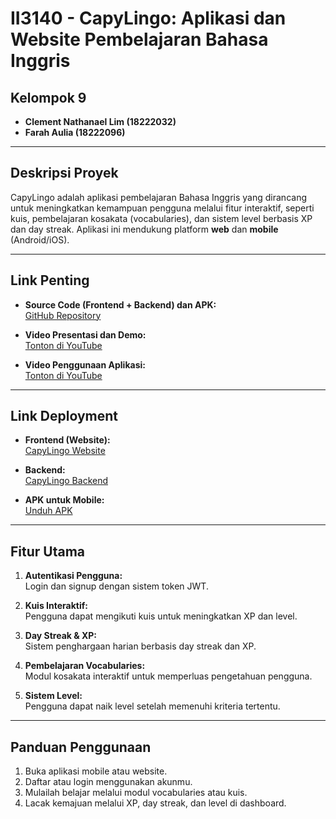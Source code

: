 # II3140 - CapyLingo: Aplikasi dan Website Pembelajaran Bahasa Inggris

## Kelompok 9
- **Clement Nathanael Lim (18222032)**
- **Farah Aulia (18222096)**

---

## Deskripsi Proyek
CapyLingo adalah aplikasi pembelajaran Bahasa Inggris yang dirancang untuk meningkatkan kemampuan pengguna melalui fitur interaktif, seperti kuis, pembelajaran kosakata (vocabularies), dan sistem level berbasis XP dan day streak. Aplikasi ini mendukung platform **web** dan **mobile** (Android/iOS).

---

## Link Penting
- **Source Code (Frontend + Backend) dan APK:**  
  [GitHub Repository](https://github.com/farrrahhh/II3140-K2-Kel19)  

- **Video Presentasi dan Demo:**  
  [Tonton di YouTube](https://www.youtube.com/watch?v=0paJHdUccPM)  

- **Video Penggunaan Aplikasi:**  
  [Tonton di YouTube](https://www.youtube.com/watch?v=ER2GlfSsO7c)  

---

## Link Deployment
- **Frontend (Website):**  
  [CapyLingo Website](https://ii-3140-k2-kel19.vercel.app/)  

- **Backend:**  
  [CapyLingo Backend](https://capy-lingo-backend.vercel.app/)  

- **APK untuk Mobile:**  
  [Unduh APK](https://expo.dev/artifacts/eas/vs7xB9q4nU7fNF1yUqM54i.apk)  

---

## Fitur Utama
1. **Autentikasi Pengguna:**  
   Login dan signup dengan sistem token JWT.
   
2. **Kuis Interaktif:**  
   Pengguna dapat mengikuti kuis untuk meningkatkan XP dan level.
   
3. **Day Streak & XP:**  
   Sistem penghargaan harian berbasis day streak dan XP.
   
4. **Pembelajaran Vocabularies:**  
   Modul kosakata interaktif untuk memperluas pengetahuan pengguna.
   
5. **Sistem Level:**  
   Pengguna dapat naik level setelah memenuhi kriteria tertentu.

---

## Panduan Penggunaan
1. Buka aplikasi mobile atau website.
2. Daftar atau login menggunakan akunmu.
3. Mulailah belajar melalui modul vocabularies atau kuis.
4. Lacak kemajuan melalui XP, day streak, dan level di dashboard.

